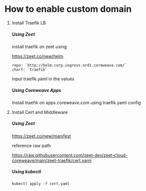 # How to enable custom domain

1. Install Traefik LB
    ##### Using Zeet
  
    install traefik on zeet using
  
    https://zeet.co/new/helm

    ```
    repo: `http://helm.corp.ingress.ord1.coreweave.com/`
    chart: `traefik`
    ```

    input traefik.yaml in the values

    ##### Using Coreweave Apps

    Install traefik on apps.coreweave.com using traefik.yaml config

2. Install Cert and Middleware
    ##### Using Zeet
    https://zeet.co/new/manifest

    reference raw path

    https://raw.githubusercontent.com/zeet-dev/zeet-cloud-coreweave/main/zeet-traefik/cert.yaml


    ##### Using kubectl
    `kubectl apply -f cert.yaml`
